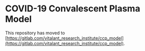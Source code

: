 # COVID-19 Convalescent Plasma Model

This repository has moved to [https://gitlab.com/vitalant_research_institute/ccp_model](https://gitlab.com/vitalant_research_institute/ccp_model).

